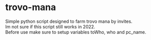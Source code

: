 # trovo-mana
Simple python script designed to farm trovo mana by invites.<br>
Im not sure if this script still works in 2022.<br>Before use make sure to setup variables toWho, who and pc_name.

